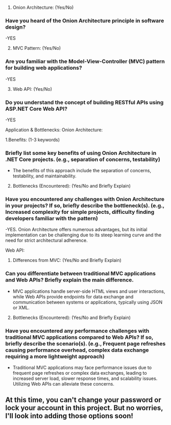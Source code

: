 1. Onion Architecture: (Yes/No) 
 
### Have you heard of the Onion Architecture principle in software design?
 
-YES 
 
2. MVC Pattern: (Yes/No) 
 
### Are you familiar with the Model-View-Controller (MVC) pattern for building web applications?
 
-YES
 
 
3. Web API: (Yes/No) 
 
### Do you understand the concept of building RESTful APIs using ASP.NET Core Web API?

-YES


Application & Bottlenecks:
Onion Architecture:

1.Benefits: (1-3 keywords)
 
 
### Briefly list some key benefits of using Onion Architecture in .NET Core projects. (e.g., separation of concerns, testability)

- The benefits of this approach include the separation of concerns, testability, and maintainability.

2. Bottlenecks (Encountered): (Yes/No and Briefly Explain)
 
### Have you encountered any challenges with Onion Architecture in your projects? If so, briefly describe the bottleneck(s). (e.g., Increased complexity for simple projects, difficulty finding developers familiar with the pattern)

-YES. Onion Architecture offers numerous advantages, but its initial implementation can be challenging due to its steep learning curve and the need for strict architectural adherence.




Web API:
 
 
1. Differences from MVC: (Yes/No and Briefly Explain)
 
 
### Can you differentiate between traditional MVC applications and Web APIs? Briefly explain the main difference.
 
- MVC applications handle server-side HTML views and user interactions, while Web APIs provide endpoints for data exchange and communication between systems or applications, typically using JSON or XML.
 
 
2. Bottlenecks (Encountered): (Yes/No and Briefly Explain)
 
 
### Have you encountered any performance challenges with traditional MVC applications compared to Web APIs? If so, briefly describe the scenario(s). (e.g., Frequent page refreshes causing performance overhead, complex data exchange requiring a more lightweight approach)

- Traditional MVC applications may face performance issues due to frequent page refreshes or complex data exchanges, leading to increased server load, slower response times, and scalability issues. Utilizing Web APIs can alleviate these concerns.


## At this time, you can't change your password or lock your account in this project. But no worries, I'll look into adding those options soon!

